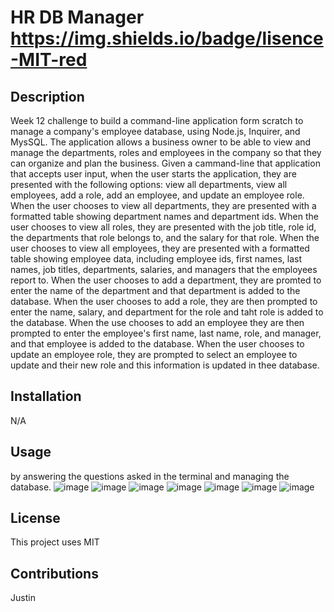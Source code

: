 # HR DB Manager https://img.shields.io/badge/lisence-MIT-red
  
## Description
Week 12 challenge to build a command-line application form scratch to manage a company's employee database, using Node.js, Inquirer, and MysSQL. The application allows a business owner to be able to view and manage the departments, roles and employees in the company so that they can organize and plan the business. Given a cammand-line that application that accepts user input, when the user starts the application, they are presented with the following options: view all departments, view all employees, add a role, add an employee, and update an employee role. When the user chooses to view all departments, they are presented with a formatted table showing department names and department ids. When the user chooses to view all roles, they are presented with the job title, role id, the departments that role belongs to, and the salary for that role. When the user chooses to view all employees, they are presented with a formatted table showing employee data, including employee ids, first names, last names, job titles, departments, salaries, and managers that the employees report to. When the user chooses to add a department, they are promted to enter the name of the department and that department is added to the database. When the user chooses to add a role, they are then prompted to enter the name, salary, and department for the role and taht role is added to the database. When the use chooses to add an employee they are then prompted to enter the employee's first name, last name, role, and manager, and that employee is added to the database. When the user chooses to update an employee role, they are prompted to select an employee to update and their new role and this information is updated in thee database.

## Installation
N/A

## Usage
by answering the questions asked in the terminal and managing the database. 
![image](https://user-images.githubusercontent.com/123151991/235550895-e880e2bf-237c-441a-b678-e0d576eb14cf.png)
![image](https://user-images.githubusercontent.com/123151991/235550911-f0a1dfa4-b3d7-45c7-aa00-0f3f30135192.png)
![image](https://user-images.githubusercontent.com/123151991/235550923-883e6f50-6b5c-4d3f-96a2-48cb1fd09dc8.png)
![image](https://user-images.githubusercontent.com/123151991/235550936-bf1fb6cd-5d8e-40fa-a1db-6aae7afe42a6.png)
![image](https://user-images.githubusercontent.com/123151991/235550956-20ad9c78-609a-46af-92fd-638f6c55640a.png)
![image](https://user-images.githubusercontent.com/123151991/235550981-5ce70f97-a4b0-44f8-a57c-810c8e459d75.png)
![image](https://user-images.githubusercontent.com/123151991/235550999-b77c45ed-f54f-4a48-873e-1ec06bad1930.png)



## License
This project uses MIT

## Contributions
Justin
